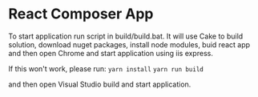 # React Composer App

To start application run script in build/build.bat. 
It will use Cake  to build solution, download nuget packages, install node modules, buid react app and then open Chrome and start application using iis express.

If this won't work, please run:
`yarn install` 
`yarn run build`  

and then open Visual Studio build and start application.
